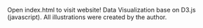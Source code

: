 Open index.html to visit website!
Data Visualization base on D3.js (javascript).
All illustrations were created by the author.
